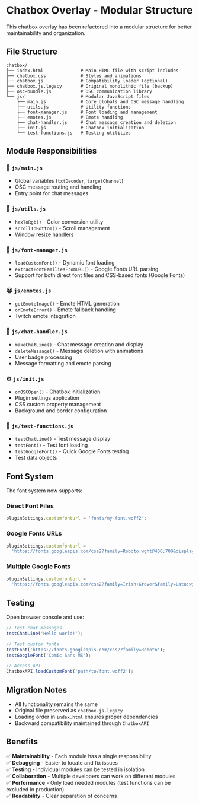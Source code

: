 # Chatbox Overlay - Modular Structure

This chatbox overlay has been refactored into a modular structure for better maintainability and organization.

## File Structure

```
chatbox/
├── index.html              # Main HTML file with script includes
├── chatbox.css             # Styles and animations
├── chatbox.js              # Compatibility loader (optional)
├── chatbox.js.legacy       # Original monolithic file (backup)
├── osc-bundle.js           # OSC communication library
└── js/                     # Modular JavaScript files
    ├── main.js             # Core globals and OSC message handling
    ├── utils.js            # Utility functions
    ├── font-manager.js     # Font loading and management
    ├── emotes.js           # Emote handling
    ├── chat-handler.js     # Chat message creation and deletion
    ├── init.js             # Chatbox initialization
    └── test-functions.js   # Testing utilities
```

## Module Responsibilities

### 📁 `js/main.js`

- Global variables (`txtDecoder`, `targetChannel`)
- OSC message routing and handling
- Entry point for chat messages

### 🔧 `js/utils.js`

- `hexToRgb()` - Color conversion utility
- `scrollToBottom()` - Scroll management
- Window resize handlers

### 🎨 `js/font-manager.js`

- `loadCustomFont()` - Dynamic font loading
- `extractFontFamiliesFromURL()` - Google Fonts URL parsing
- Support for both direct font files and CSS-based fonts (Google Fonts)

### 😀 `js/emotes.js`

- `getEmoteImage()` - Emote HTML generation
- `onEmoteError()` - Emote fallback handling
- Twitch emote integration

### 💬 `js/chat-handler.js`

- `makeChatLine()` - Chat message creation and display
- `deleteMessage()` - Message deletion with animations
- User badge processing
- Message formatting and emote parsing

### ⚙️ `js/init.js`

- `onOSCOpen()` - Chatbox initialization
- Plugin settings application
- CSS custom property management
- Background and border configuration

### 🧪 `js/test-functions.js`

- `testChatLine()` - Test message display
- `testFont()` - Test font loading
- `testGoogleFont()` - Quick Google Fonts testing
- Test data objects

## Font System

The font system now supports:

### Direct Font Files

```javascript
pluginSettings.customfonturl = 'fonts/my-font.woff2';
```

### Google Fonts URLs

```javascript
pluginSettings.customfonturl =
  'https://fonts.googleapis.com/css2?family=Roboto:wght@400;700&display=swap';
```

### Multiple Google Fonts

```javascript
pluginSettings.customfonturl =
  'https://fonts.googleapis.com/css2?family=Irish+Grover&family=Lato:wght@400;700&display=swap';
```

## Testing

Open browser console and use:

```javascript
// Test chat messages
testChatLine('Hello world!');

// Test custom fonts
testFont('https://fonts.googleapis.com/css2?family=Roboto');
testGoogleFont('Comic Sans MS');

// Access API
ChatboxAPI.loadCustomFont('path/to/font.woff2');
```

## Migration Notes

- All functionality remains the same
- Original file preserved as `chatbox.js.legacy`
- Loading order in `index.html` ensures proper dependencies
- Backward compatibility maintained through `ChatboxAPI`

## Benefits

✅ **Maintainability** - Each module has a single responsibility  
✅ **Debugging** - Easier to locate and fix issues  
✅ **Testing** - Individual modules can be tested in isolation  
✅ **Collaboration** - Multiple developers can work on different modules  
✅ **Performance** - Only load needed modules (test functions can be excluded in production)  
✅ **Readability** - Clear separation of concerns
